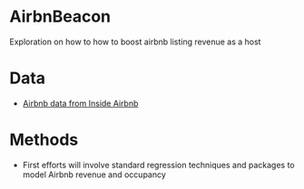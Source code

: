 # AirbnBeacon
Exploration on how to how to boost airbnb listing revenue as a host

# Data
+ <a href=http://insideairbnb.com/get-the-data.html>Airbnb data from Inside Airbnb</a>

# Methods
+ First efforts will involve standard regression techniques and packages to model Airbnb revenue and occupancy
